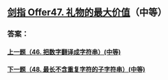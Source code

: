## [ 剑指 Offer47. 礼物的最大价值](https://leetcode-cn.com/problems/merge-two-sorted-lists/)（中等）





### 答案：



#### [上一题（46. 把数字翻译成字符串）(中等)](https://github.com/sdwwld/leetCode/blob/master/src/main/java/com/wld/java/offer/剑指Offer46.md)

#### [下一题（48. 最长不含重复字符的子字符串）(中等)](https://github.com/sdwwld/leetCode/blob/master/src/main/java/com/wld/java/offer/剑指Offer48.md)